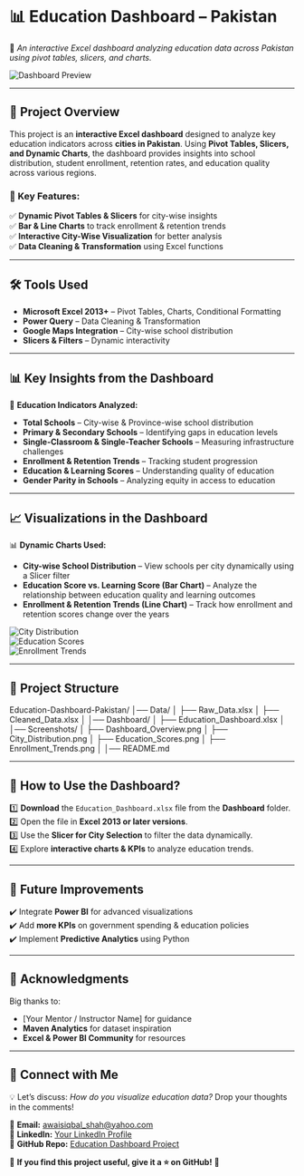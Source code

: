 # 📊 Education Dashboard – Pakistan  
🚀 *An interactive Excel dashboard analyzing education data across Pakistan using pivot tables, slicers, and charts.*  

![Dashboard Preview](Screenshots/Dashboard_Overview.png)  

---

## 📌 Project Overview  
This project is an **interactive Excel dashboard** designed to analyze key education indicators across **cities in Pakistan**. Using **Pivot Tables, Slicers, and Dynamic Charts**, the dashboard provides insights into school distribution, student enrollment, retention rates, and education quality across various regions.  

### 🔹 Key Features:  
✅ **Dynamic Pivot Tables & Slicers** for city-wise insights  
✅ **Bar & Line Charts** to track enrollment & retention trends  
✅ **Interactive City-Wise Visualization** for better analysis  
✅ **Data Cleaning & Transformation** using Excel functions  

---

## 🛠 Tools Used
- **Microsoft Excel 2013+** – Pivot Tables, Charts, Conditional Formatting  
- **Power Query** – Data Cleaning & Transformation  
- **Google Maps Integration** – City-wise school distribution  
- **Slicers & Filters** – Dynamic interactivity  

---

## 📊 Key Insights from the Dashboard  
📌 **Education Indicators Analyzed:**  
- **Total Schools** – City-wise & Province-wise school distribution  
- **Primary & Secondary Schools** – Identifying gaps in education levels  
- **Single-Classroom & Single-Teacher Schools** – Measuring infrastructure challenges  
- **Enrollment & Retention Trends** – Tracking student progression  
- **Education & Learning Scores** – Understanding quality of education  
- **Gender Parity in Schools** – Analyzing equity in access to education  

---

## 📈 Visualizations in the Dashboard
📊 **Dynamic Charts Used:**  
- **City-wise School Distribution** – View schools per city dynamically using a Slicer filter  
- **Education Score vs. Learning Score (Bar Chart)** – Analyze the relationship between education quality and learning outcomes  
- **Enrollment & Retention Trends (Line Chart)** – Track how enrollment and retention scores change over the years  

![City Distribution](Screenshots/City_Distribution.png)  
![Education Scores](Screenshots/Education_Scores.png)  
![Enrollment Trends](Screenshots/Enrollment_Trends.png)  

---

## 📂 Project Structure
Education-Dashboard-Pakistan/ │── Data/
│ ├── Raw_Data.xlsx
│ ├── Cleaned_Data.xlsx
│
│── Dashboard/
│ ├── Education_Dashboard.xlsx
│
│── Screenshots/
│ ├── Dashboard_Overview.png
│ ├── City_Distribution.png
│ ├── Education_Scores.png
│ ├── Enrollment_Trends.png
│
│── README.md

---

## 📌 How to Use the Dashboard?
1️⃣ **Download** the `Education_Dashboard.xlsx` file from the **Dashboard** folder.  
2️⃣ Open the file in **Excel 2013 or later versions**.  
3️⃣ Use the **Slicer for City Selection** to filter the data dynamically.  
4️⃣ Explore **interactive charts & KPIs** to analyze education trends.  

---

## 🚀 Future Improvements
✔️ Integrate **Power BI** for advanced visualizations  
✔️ Add **more KPIs** on government spending & education policies  
✔️ Implement **Predictive Analytics** using Python  

---

## 📢 Acknowledgments  
Big thanks to:  
- [Your Mentor / Instructor Name] for guidance  
- **Maven Analytics** for dataset inspiration  
- **Excel & Power BI Community** for resources  

---

## 📌 Connect with Me  
💡 Let’s discuss: *How do you visualize education data?* Drop your thoughts in the comments!  

📧 **Email:** awaisiqbal_shah@yahoo.com  
🔗 **LinkedIn:** [Your LinkedIn Profile](https://www.linkedin.com/in/awaisiqbalshah)  
📌 **GitHub Repo:** [Education Dashboard Project](https://github.com/yourgithubusername/Education-Dashboard-Pakistan)  

🎉 **If you find this project useful, give it a ⭐ on GitHub!** 🚀  
